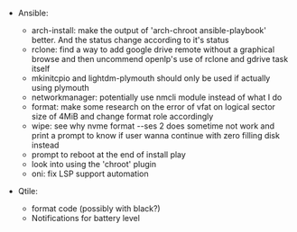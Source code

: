- Ansible:
  - arch-install: make the output of 'arch-chroot ansible-playbook' better. And the status change according to it's status
  - rclone: find a way to add google drive remote without a graphical browse and then uncommend openlp's use of rclone and gdrive task itself
  - mkinitcpio and lightdm-plymouth should only be used if actually using plymouth
  - networkmanager: potentially use nmcli module instead of what I do
  - format: make some research on the error of vfat on logical sector size of 4MiB and change format role accordingly
  - wipe: see why nvme format --ses 2 does sometime not work and print a prompt to know if user wanna continue with zero filling disk instead
  - prompt to reboot at the end of install play
  - look into using the 'chroot' plugin
  - oni: fix LSP support automation

- Qtile:
  - format code (possibly with black?)
  - Notifications for battery level
